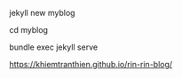 jekyll new myblog

cd myblog

bundle exec jekyll serve

https://khiemtranthien.github.io/rin-rin-blog/